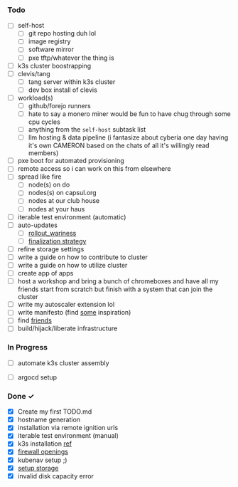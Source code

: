 ### Todo

- [ ] self-host
  - [ ] git repo hosting duh lol
  - [ ] image registry
  - [ ] software mirror
  - [ ] pxe tftp/whatever the thing is
- [ ] k3s cluster boostrapping  
- [ ] clevis/tang  
  - [ ] tang server within k3s cluster
  - [ ] dev box install of clevis
- [ ] workload(s)
  - [ ] github/forejo runners
  - [ ] hate to say a monero miner would be fun to have chug through some cpu cycles
  - [ ] anything from the `self-host` subtask list
  - [ ] llm hosting & data pipeline (i fantasize about cyberia one day having it's own CAMERON based on the chats of all it's willingly read members)
- [ ] pxe boot for automated provisioning
- [ ] remote access so i can work on this from elsewhere
- [ ] spread like fire
  - [ ] node(s) on do
  - [ ] nodes(s) on capsul.org
  - [ ] nodes at our club house
  - [ ] nodes at your haus
- [ ] iterable test environment (automatic)
- [ ] auto-updates
  - [ ] [rollout_wariness](https://docs.fedoraproject.org/en-US/fedora-coreos/auto-updates/#_wariness_to_updates)
  - [ ] [finalization strategy](https://docs.fedoraproject.org/en-US/fedora-coreos/auto-updates/#_os_update_finalization)
- [ ] refine storage settings
- [ ] write a guide on how to contribute to cluster
- [ ] write a guide on how to utilize cluster
- [ ] create app of apps
- [ ] host a workshop and bring a bunch of chromeboxes and have all my friends start from scratch but finish with a system that can join the cluster
- [ ] write my autoscaler extension lol
- [ ] write manifesto (find [some](https://web.archive.org/web/20190310071427/https://telecomix.org/firstmanifesto.txt) inspiration)
- [ ] find [friends](https://chat.cyberia.club)
- [ ] build/hijack/liberate infrastructure

### In Progress
- [ ] automate k3s cluster assembly
- [ ] argocd setup


### Done ✓

- [x] Create my first TODO.md 
- [x] hostname generation
- [x] installation via remote ignition urls
- [x] iterable test environment (manual)
- [x] k3s installation [ref](https://github.com/k3s-io/k3s/issues/7666)
- [x] [firewall openings](https://docs.k3s.io/advanced#red-hat-enterprise-linux--centos--fedora)
- [x] kubenav setup ;)
- [x] [setup storage](https://docs.k3s.io/storage#setting-up-longhorn) 
- [x] invalid disk capacity error
